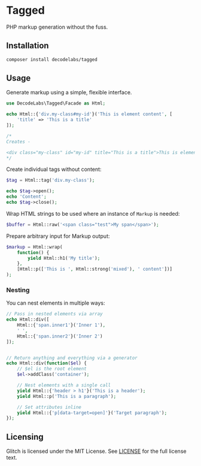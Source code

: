 # Tagged
PHP markup generation without the fuss.


## Installation
```bash
composer install decodelabs/tagged
```

## Usage
Generate markup using a simple, flexible interface.

```php
use DecodeLabs\Tagged\Facade as Html;

echo Html::{'div.my-class#my-id'}('This is element content', [
    'title' => 'This is a title'
]);

/*
Creates -

<div class="my-class" id="my-id" title="This is a title">This is element content</div>
*/
```

Create individual tags without content:

```php
$tag = Html::tag('div.my-class');

echo $tag->open();
echo 'Content';
echo $tag->close();
```

Wrap HTML strings to be used where an instance of <code>Markup</code> is needed:

```php
$buffer = Html::raw('<span class="test">My span</span>');
```

Prepare arbitrary input for Markup output:

```php
$markup = Html::wrap(
    function() {
        yield Html::h1('My title');
    },
    [Html::p(['This is ', Html::strong('mixed'), ' content'])]
);
```


### Nesting

You can nest elements in multiple ways:

```php
// Pass in nested elements via array
echo Html::div([
    Html::{'span.inner1'}('Inner 1'),
    ' ',
    Html::{'span.inner2'}('Inner 2')
]);


// Return anything and everything via a generator
echo Html::div(function($el) {
    // $el is the root element
    $el->addClass('container');

    // Nest elements with a single call
    yield Html::{'header > h1'}('This is a header');
    yield Html::p('This is a paragraph');

    // Set attributes inline
    yield Html::{'p[data-target=open]'}('Target paragraph');
});
```


## Licensing
Glitch is licensed under the MIT License. See [LICENSE](./LICENSE) for the full license text.
